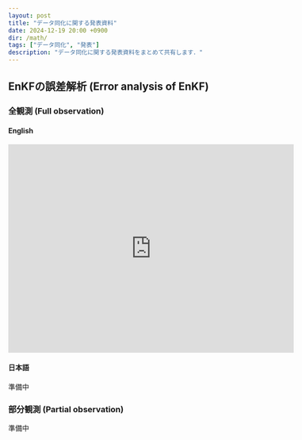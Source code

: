 ```yaml
---
layout: post
title: "データ同化に関する発表資料"
date: 2024-12-19 20:00 +0900
dir: /math/
tags: ["データ同化", "発表"]
description: "データ同化に関する発表資料をまとめて共有します．"
---
```


## EnKFの誤差解析 (Error analysis of EnKF)
### 全観測 (Full observation)
#### English
<iframe src="https://slides.com/kotatakeda/mms_workshop/embed" width="576" height="420" title="Uniform error bounds of the ensemble square root filter for chaotic dynamics with multiplicative covariance inflation" scrolling="no" frameborder="0" webkitallowfullscreen mozallowfullscreen allowfullscreen></iframe>

#### 日本語
準備中
<!-- <iframe src="https://slides.com/kotatakeda/rims-na-20241024/embed" width="576" height="420" title="データ同化の数学解析と数値解析的な課題" scrolling="no" frameborder="0" webkitallowfullscreen mozallowfullscreen allowfullscreen></iframe> -->

### 部分観測 (Partial observation)
準備中